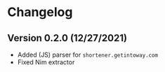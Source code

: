 # Changelog

## Version 0.2.0 (12/27/2021)

- Added (JS) parser for `shortener.getintoway.com`
- Fixed Nim extractor
